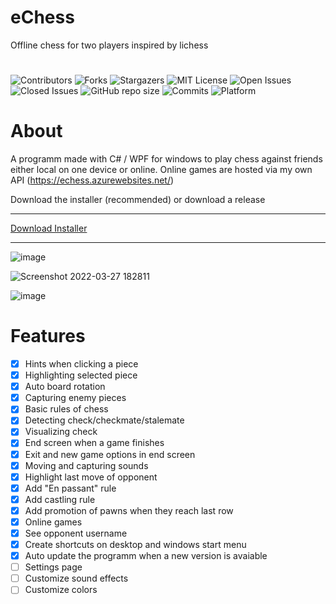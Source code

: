 # eChess

Offline chess for two players inspired by lichess
#
![Contributors](https://img.shields.io/github/contributors/SagMeinenNamen/eChess.svg?style=for-the-badge)
![Forks](https://img.shields.io/github/forks/SagMeinenNamen/eChess.svg?style=for-the-badge)
![Stargazers](https://img.shields.io/github/stars/SagMeinenNamen/eChess.svg?style=for-the-badge)
![MIT License](https://img.shields.io/github/license/SagMeinenNamen/eChess.svg?style=for-the-badge)
![Open Issues](https://img.shields.io/github/issues-raw/SagMeinenNamen/eChess.svg?style=for-the-badge)
![Closed Issues](https://img.shields.io/github/issues-closed-raw/SagMeinenNamen/eChess.svg?style=for-the-badge)
![GitHub repo size](https://img.shields.io/github/repo-size/SagMeinenNamen/eChess.svg?style=for-the-badge)
![Commits](https://img.shields.io/github/commit-activity/y/SagMeinenNamen/eChess.svg?style=for-the-badge)
![Platform](https://img.shields.io/badge/platform-windows-blue.svg?style=for-the-badge)

# About

A programm made with C# / WPF for windows to play chess against friends either local on one device or online. Online games are hosted via my own API (https://echess.azurewebsites.net/)

Download the installer (recommended) or download a release

<hr>

[Download Installer](https://github.com/SagMeinenNamen/eChess/raw/main/eChess-Installer.exe)

<hr>

![image](https://user-images.githubusercontent.com/62218506/160291316-30ae7052-90a9-43e6-b6fd-4a20ee572b77.png)

![Screenshot 2022-03-27 182811](https://user-images.githubusercontent.com/62218506/160291327-23f28656-98ac-4fe0-9d5e-2514279b7621.png)

![image](https://user-images.githubusercontent.com/62218506/160291513-d315f41b-f4a8-4951-8cfb-97b47bb60413.png)

# Features

- [x] Hints when clicking a piece
- [x] Highlighting selected piece
- [x] Auto board rotation
- [x] Capturing enemy pieces
- [x] Basic rules of chess
- [x] Detecting check/checkmate/stalemate
- [x] Visualizing check
- [x] End screen when a game finishes
- [x] Exit and new game options in end screen
- [x] Moving and capturing sounds
- [x] Highlight last move of opponent
- [x] Add "En passant" rule
- [x] Add castling rule
- [x] Add promotion of pawns when they reach last row
- [x] Online games
- [x] See opponent username
- [x] Create shortcuts on desktop and windows start menu
- [x] Auto update the programm when a new version is avaiable
- [ ] Settings page
- [ ] Customize sound effects
- [ ] Customize colors
